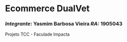 # Ecommerce DualVet
### *Integrante*: Yasmim Barbosa Vieira *RA:*  1905043
Projeto TCC - Faculade Impacta
